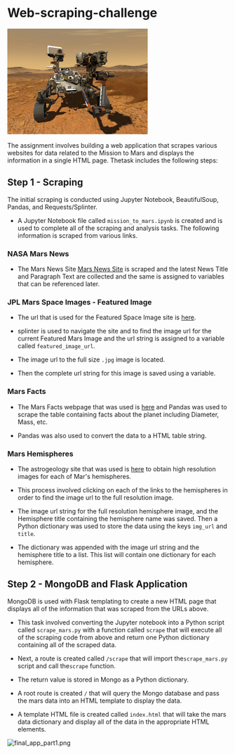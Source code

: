 # Web-scraping-challenge

![mission_to_mars](Mission_to_Mars/Mission_to_mars.jpg)


The assignment involves building a web application that scrapes various websites for data related to the Mission to Mars and displays the information in a single HTML page. Thetask includes the following steps:


## Step 1 - Scraping

The initial scraping is conducted using Jupyter Notebook, BeautifulSoup, Pandas, and Requests/Splinter.

* A Jupyter Notebook file called `mission_to_mars.ipynb` is created and is used to complete all of the scraping and analysis tasks. The following information is scraped from various links.

### NASA Mars News

* The Mars News Site [Mars News Site](https://redplanetscience.com/) is scraped and the latest News Title and Paragraph Text are collected and the same is assigned to variables that can be referenced later.

### JPL Mars Space Images - Featured Image

* The url that is used for the Featured Space Image site is [here](https://spaceimages-mars.com).

* splinter is used to navigate the site and to find the image url for the current Featured Mars Image and the url string is assigned to a variable called `featured_image_url`.

* The image url to the full size `.jpg` image is located.

* Then the complete url string for this image is saved using a variable.


### Mars Facts

* The Mars Facts webpage that was used is [here](https://galaxyfacts-mars.com) and Pandas was used to scrape the table containing facts about the planet including Diameter, Mass, etc.

* Pandas was also used to convert the data to a HTML table string.

### Mars Hemispheres

* The astrogeology site that was used is [here](https://marshemispheres.com/) to obtain high resolution images for each of Mar's hemispheres.

* This process involved clicking on each of the links to the hemispheres in order to find the image url to the full resolution image.

* The image url string for the full resolution hemisphere image, and the Hemisphere title containing the hemisphere name was saved. Then a Python dictionary was used to store the data using the keys `img_url` and `title`.

* The dictionary was appended with the image url string and the hemisphere title to a list. This list will contain one dictionary for each hemisphere.


## Step 2 - MongoDB and Flask Application

MongoDB is used with Flask templating to create a new HTML page that displays all of the information that was scraped from the URLs above.

* This task involved converting the Jupyter notebook into a Python script called `scrape_mars.py` with a function called `scrape` that will execute all of the scraping code from above and return one Python dictionary containing all of the scraped data.

* Next, a route is created called `/scrape` that will import the`scrape_mars.py` script and call the`scrape` function.

* The return value is stored in Mongo as a Python dictionary.

* A root route is created `/` that will query the Mongo database and pass the mars data into an HTML template to display the data.

* A template HTML file is created called `index.html` that will take the mars data dictionary and display all of the data in the appropriate HTML elements. 

![final_app_part1.png](Images/final_app.png)


